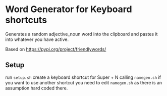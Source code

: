 # Word Generator for Keyboard shortcuts

Generates a random adjective_noun word into the clipboard and pastes it into whatever you have active.

Based on https://pypi.org/project/friendlywords/ 

## Setup
run `setup.sh`
create a keyboard shortcut for Super + N calling `namegen.sh` if you want to use another shortcut you need to edit `namegen.sh` as there is an assumption hard coded there.
